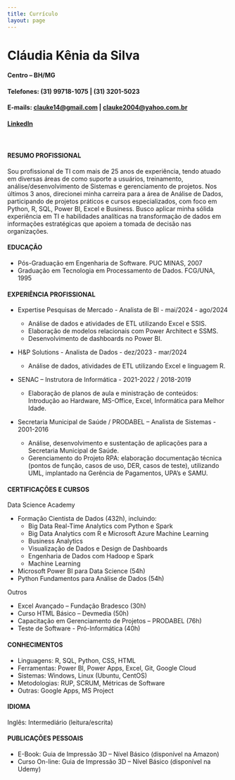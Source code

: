```yaml
---
title: Currículo
layout: page
---
```


# Cláudia Kênia da Silva

#### Centro – BH/MG
#### Telefones: (31) 99718-1075 | (31) 3201-5023
#### E-mails: clauke14@gmail.com | clauke2004@yahoo.com.br
#### [LinkedIn](https://www.linkedin.com/in/claudia-kenia/)
<br>

#### RESUMO PROFISSIONAL
Sou profissional de TI com mais de 25 anos de experiência, tendo atuado em diversas áreas de como suporte a usuários, treinamento, análise/desenvolvimento de Sistemas e gerenciamento de projetos.
Nos últimos 3 anos, direcionei minha carreira para a área de Análise de Dados, participando de projetos práticos e cursos especializados, com foco em Python, R, SQL, Power BI, Excel e Business.
Busco aplicar minha sólida experiência em TI e habilidades analíticas na transformação de dados em informações estratégicas que apoiem a tomada de decisão nas organizações.
<br>

#### EDUCAÇÃO
* Pós-Graduação em Engenharia de Software. PUC MINAS, 2007
* Graduação em Tecnologia em Processamento de Dados. FCG/UNA, 1995

#### EXPERIÊNCIA PROFISSIONAL
* Expertise Pesquisas de Mercado - Analista de BI - mai/2024 - ago/2024 
  * Análise de dados e atividades de ETL utilizando Excel e SSIS.
  * Elaboração de modelos relacionais com Power Architect e SSMS.
  * Desenvolvimento de dashboards no Power BI.

* H&P Solutions - Analista de Dados - dez/2023 - mar/2024
  * Análise de dados, atividades de ETL utilizando Excel e linguagem R.<br>

* SENAC – Instrutora de Informática - 2021-2022 / 2018-2019 
  * Elaboração de planos de aula e ministração de conteúdos: Introdução ao Hardware, MS-Office, Excel, Informática para Melhor Idade.

* Secretaria Municipal de Saúde / PRODABEL – Analista de Sistemas - 2001-2016 
  * Análise, desenvolvimento e sustentação de aplicações para a Secretaria Municipal de Saúde.
  * Gerenciamento do Projeto RPA: elaboração documentação técnica (pontos de função, casos de uso, DER, casos de teste), utilizando UML, implantado na Gerência de Pagamentos, UPA’s e SAMU.


#### CERTIFICAÇÕES E CURSOS

Data Science Academy
* Formação Cientista de Dados (432h), incluindo:
  * Big Data Real-Time Analytics com Python e Spark
  * Big Data Analytics com R e Microsoft Azure Machine Learning
  * Business Analytics
  * Visualização de Dados e Design de Dashboards
  * Engenharia de Dados com Hadoop e Spark
  * Machine Learning <br>
* Microsoft Power BI para Data Science (54h)
* Python Fundamentos para Análise de Dados (54h)


Outros
  * Excel Avançado – Fundação Bradesco (30h)
  * Curso HTML Básico – Devmedia (50h)
  * Capacitação em Gerenciamento de Projetos – PRODABEL (76h)
  * Teste de Software - Pró-Informática (40h)

#### CONHECIMENTOS
* Linguagens: R, SQL, Python, CSS, HTML
* Ferramentas: Power BI, Power Apps, Excel, Git, Google Cloud
* Sistemas: Windows, Linux (Ubuntu, CentOS)
* Metodologias: RUP, SCRUM, Métricas de Software
* Outras: Google Apps, MS Project


#### IDIOMA
Inglês: Intermediário (leitura/escrita)


#### PUBLICAÇÕES PESSOAIS
* E-Book: Guia de Impressão 3D – Nível Básico (disponível na Amazon)
* Curso On-line: Guia de Impressão 3D – Nível Básico (disponível na Udemy)